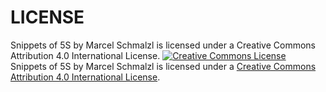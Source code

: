 LICENSE
=======
Snippets of 5S by Marcel Schmalzl is licensed under a Creative Commons Attribution 4.0 International License.
<a rel="license" href="http://creativecommons.org/licenses/by/4.0/"><img alt="Creative Commons License" style="border-width:0" src="https://i.creativecommons.org/l/by/4.0/88x31.png" /></a><br /><span xmlns:dct="http://purl.org/dc/terms/" href="http://purl.org/dc/dcmitype/Text" property="dct:title" rel="dct:type">Snippets of 5S</span> by <span xmlns:cc="http://creativecommons.org/ns#" property="cc:attributionName">Marcel Schmalzl</span> is licensed under a <a rel="license" href="http://creativecommons.org/licenses/by/4.0/">Creative Commons Attribution 4.0 International License</a>.
